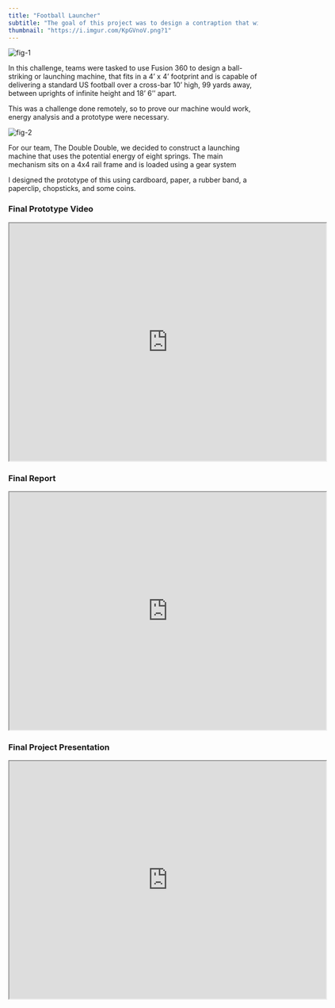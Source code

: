 ```yaml
---
title: "Football Launcher"
subtitle: "​The goal of this project was to design a contraption that will be able to launch a football 99 yards."
thumbnail: "https://i.imgur.com/KpGVnoV.png?1"
---
```


![fig-1](https://i.imgur.com/MKzso1r.png)

​In this challenge, teams were tasked to use Fusion 360 to design a ball-striking or launching machine, that fits in a 4’ x 4’ footprint and is capable of delivering a standard US football over a cross-bar 10’ high, 99 yards away, between uprights of infinite height and 18’ 6’’ apart.

This was a challenge done remotely, so to prove our machine would work, energy analysis and a prototype were necessary. 

![fig-2](https://i.imgur.com/cCM34Tp.png)

For our team, The Double Double, we decided to construct a launching machine that uses the potential energy of eight springs. The main mechanism sits on a 4x4 rail frame and is loaded using a gear system

I designed the prototype of this using cardboard, paper, a rubber band, a paperclip, chopsticks, and some coins.


### Final Prototype Video
<iframe src="https://drive.google.com/file/d/1tuacsRTvp9xbaDOXvrp3fdyIPBL47FsN/preview" width="640" height="480" allow="autoplay"></iframe>

### Final Report
<iframe src="https://drive.google.com/file/d/11hsLrEseqlEey1LrjSI3dP5GPnE1133t/preview" width="640" height="480" allow="autoplay"></iframe>

### Final Project Presentation
<iframe src="https://drive.google.com/file/d/1MyAQBnyi4wWJCKtNXbtphqSQRXPeL80V/preview" width="640" height="480" allow="autoplay"></iframe>
